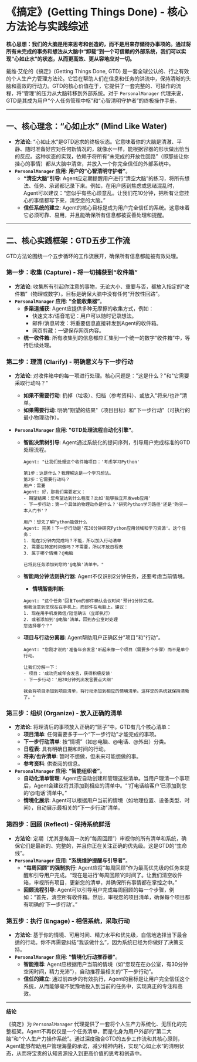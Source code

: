 # 《搞定》(Getting Things Done) - 核心方法论与实践综述

**核心思想：我们的大脑是用来思考和创造的，而不是用来存储待办事项的。通过将所有未完成的事务和想法从大脑中“卸载”到一个可信赖的外部系统，我们可以实现“心如止水”的状态，从而更高效、更从容地应对一切。**

戴维·艾伦的《搞定》(Getting Things Done, GTD) 是一套全球公认的、行之有效的个人生产力管理方法论。它旨在帮助人们在信息和任务的洪流中，保持清晰的头脑和高效的行动力。GTD的核心价值在于，它提供了一套完整的、可操作的流程，将“管理”的压力从大脑转移到外部系统。对于 `PersonalManager` 代理来说，GTD是其成为用户“个人任务管理中枢”和“心智清明守护者”的终极操作手册。

---

## 一、核心理念：“心如止水” (Mind Like Water)

- **方法论**: “心如止水”是GTD追求的终极状态。它意味着你的大脑是清澈、平静、随时准备好应对任何新情况的，就像水一样，能根据容器的形状做出恰当的反应。这种状态的实现，依赖于将所有“未完成的开放性回路”（即那些让你挂心的事情）都从大脑中清空，并放入一个你完全信任的外部系统中。
- **`PersonalManager` 应用**: **用户的“心智清明守护者”**。
    - **“清空大脑”引导**: Agent应定期提醒用户进行“清空大脑”的练习，将所有想法、任务、承诺都记录下来。例如，在用户感到焦虑或思绪混乱时，Agent可以建议：“您似乎有些心烦意乱。让我们花10分钟，把所有让您挂心的事情都写下来，清空您的大脑。”
    - **信任系统的建立**: Agent的核心目标是成为用户完全信任的系统。这意味着它必须可靠、易用，并且能确保所有信息都被妥善处理和提醒。

---

## 二、核心实践框架：GTD五步工作流

GTD方法论围绕一个五步循环的工作流展开，确保所有信息都能被有效处理。

### **第一步：收集 (Capture) - 将一切捕获到“收件箱”**
- **方法论**: 收集所有引起你注意的事物，无论大小、重要与否，都放入指定的“收件箱”（物理或数字）。目标是确保大脑中没有任何“开放性回路”。
- **`PersonalManager` 应用**: **“全能收集器”**。
    - **多渠道捕获**: Agent应提供多种无摩擦的收集方式，例如：
        - 快速文本/语音笔记：用户可以随时记录想法。
        - 邮件/消息转发：将重要信息直接转发到Agent的收件箱。
        - 网页剪藏：一键保存网页内容。
    - **统一收件箱**: 所有收集到的信息都应汇集到一个统一的数字“收件箱”中，等待后续处理。

### **第二步：理清 (Clarify) - 明确意义与下一步行动**
- **方法论**: 对收件箱中的每一项进行处理。核心问题是："这是什么？"和"它需要采取行动吗？"
    - **如果不需要行动**: 扔掉（垃圾）、归档（参考资料）、或放入"将来/也许"清单。
    - **如果需要行动**: 明确"期望的结果"（项目目标）和"下一步行动"（可执行的最小物理动作）。

- **`PersonalManager` 应用**: **"GTD处理流程自动化引擎"**。
    - **智能决策树引导**: Agent通过系统化的提问序列，引导用户完成标准的GTD处理流程。
        ```
        Agent: "让我们处理这个收件箱项目：'考虑学习Python'
        
        第1步：这是什么？我理解这是一个学习想法。
        第2步：它需要行动吗？
        用户：需要
        Agent: 好，那我们需要定义：
        - 期望结果：您希望达到什么程度？比如'能够独立开发web应用'
        - 下一步行动：第一个具体的物理动作是什么？'研究Python学习路径'还是'购买一本入门书'？
        
        用户：想先了解Python能做什么
        Agent: 完美！下一步行动是'花30分钟研究Python应用领域和学习资源'。这个任务：
        1. 能在2分钟内完成吗？不能，所以加入行动清单
        2. 需要在特定时间做吗？不需要，所以不放日程表
        3. 属于哪个情境？@电脑
        
        已将此任务添加到您的'@电脑'清单中。"
        ```

    - **智能两分钟法则执行器**: Agent不仅识别2分钟任务，还要考虑当前情境。
        - **情境智能判断**:
        ```
        Agent: "这个任务'回复Tom的邮件确认会议时间'预计1分钟完成。
        但我注意到您现在在手机上，而邮件在电脑上。建议：
        1. 现在用手机发微信/短信确认（立即执行）
        2. 或者添加到'@电脑'清单，回到办公室时处理
        您选择哪个？"
        ```
    
    - **项目与行动分离器**: Agent帮助用户正确区分"项目"和"行动"。
        ```
        Agent: "您刚才说的'准备年会发言'听起来像一个项目（需要多个步骤）而不是单个行动。
        
        让我们分解一下：
        - 项目：'成功完成年会发言，获得积极反馈'
        - 下一步行动：'用20分钟列出发言要点大纲'
        
        我会将项目添加到项目清单，将行动添加到相应的情境清单。这样您的系统就保持清晰了。"
        ```

### **第三步：组织 (Organize) - 放入正确的清单**
- **方法论**: 将理清后的事项放入正确的“篮子”中。GTD有几个核心清单：
    - **项目清单**: 任何需要多于一个“下一步行动”才能完成的事项。
    - **下一步行动清单**: 按“情境”（如@电脑、@电话、@外出）分类。
    - **日程表**: 具有明确日期和时间的行动。
    - **将来/也许清单**: 暂时不想做，但未来可能想做的事。
    - **参考资料**: 供查阅的信息。
- **`PersonalManager` 应用**: **“智能组织者”**。
    - **自动化清单管理**: Agent应自动创建和管理这些清单。当用户理清一个事项后，Agent会建议将其添加到相应的清单中。“‘打电话给客户’已添加到您的‘@电话’清单中。”
    - **情境化展示**: Agent可以根据用户当前的情境（如地理位置、设备类型、时间），自动展示最相关的“下一步行动”清单。

### **第四步：回顾 (Reflect) - 保持系统鲜活**
- **方法论**: 定期（尤其是每周一次的“每周回顾”）审视你的所有清单和系统，确保它们是最新的、完整的，并且你正在关注正确的优先级。这是GTD的“生命线”。
- **`PersonalManager` 应用**: **“系统维护提醒与引导者”**。
    - **“每周回顾”的强制执行**: Agent应将“每周回顾”作为最高优先级的任务来提醒和引导用户完成。“现在是进行‘每周回顾’的时间了。让我们清空收件箱，审视所有项目，更新您的清单，并确保所有事情都在掌控之中。”
    - **回顾流程引导**: Agent可以引导用户完成每周回顾的每一个步骤，例如：“首先，清空所有收件箱。然后，审视您的项目清单，确保每个项目都有明确的‘下一步行动’。”

### **第五步：执行 (Engage) - 相信系统，采取行动**
- **方法论**: 基于你的情境、可用时间、精力水平和优先级，自信地选择当下最合适的行动。你不再需要纠结“我该做什么”，因为系统已经为你做好了决策支持。
- **`PersonalManager` 应用**: **“情境化行动推荐器”**。
    - **智能推荐**: Agent应根据用户当前的情境（如“您现在在办公室，有30分钟空闲时间，精力充沛”），自动推荐最相关的“下一步行动”。
    - **信任的建立**: 通过前四步的有效执行，Agent的目标是让用户完全信任这个系统，从而能够毫不犹豫地投入到当前的任务中，实现真正的专注和高效。

---

**结论**

《搞定》为 `PersonalManager` 代理提供了一套将个人生产力系统化、无压化的完整框架。Agent不再仅仅是一个任务清单，而是化身为用户外部的“第二大脑”和“个人生产力操作系统”。通过深度融合GTD的五步工作流和其核心原则，Agent能够帮助用户管理海量的承诺，减少精神内耗，实现“心如止水”的清明状态，从而将宝贵的认知资源投入到更高价值的思考和创造中。